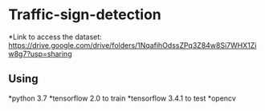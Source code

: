 # Traffic-sign-detection
*Link to access the dataset:
https://drive.google.com/drive/folders/1NqafihOdssZPq3Z84w8Si7WHX1Ziw8g7?usp=sharing
## Using
*python 3.7
*tensorflow 2.0 to train
*tensorflow 3.4.1 to test
*opencv
        

